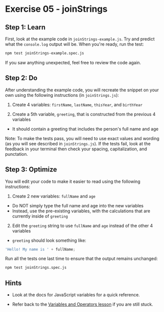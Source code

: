 # Exercise 05 - joinStrings

## Step 1: Learn

First, look at the example code in `joinStrings-example.js`. Try and predict what the `console.log` output will be. When you're ready, run the test:

```bash
npm test joinStrings-example.spec.js
```

If you saw anything unexpected, feel free to review the code again.

## Step 2: Do

After understanding the example code, you will recreate the snippet on your own using the following instructions (in `joinStrings.js`):

1. Create 4 variables: `firstName`, `lastName`, `thisYear`, and `birthYear`

2. Create a 5th variable, `greeting`, that is constructed from the previous 4 variables

-   It should contain a greeting that includes the person's full name and age

Note: To make the tests pass, you will need to use exact values and wording (as you will see described in `joinStrings.js`). If the tests fail, look at the feedback in your terminal then check your spacing, capitalization, and punctation.

## Step 3: Optimize

You will edit your code to make it easier to read using the following instructions:

1. Create 2 new variables: `fullName` and `age`

-   Do NOT simply type the full name and age into the new variables
-   Instead, use the pre-existing variables, with the calculations that are currently inside of `greeting`

2. Edit the `greeting` string to use `fullName` and `age` instead of the other 4 variables

-   `greeting` should look something like:

```js
'Hello! My name is ' + fullName;
```

Run all the tests one last time to ensure that the output remains unchanged:

```bash
npm test joinStrings.spec.js
```

## Hints

-   Look at the docs for JavaScript variables for a quick reference.

-   Refer back to the [Variables and Operators lesson](https://www.theodinproject.com/lessons/foundations-variables-and-operators) if you are still stuck.
